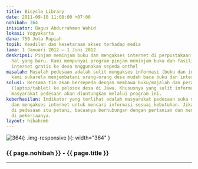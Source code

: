 ```yaml
---
title: Bicycle Library
date: 2011-09-10 11:08:00 +07:00
nohibah: 364
inisiator: Bagus Abdurrahman Wahid
lokasi: Yogyakarta
dana: 750 Juta Rupiah
topik: Keadilan dan kesetaraan akses terhadap media
lama: 1 Januari 2012 – 1 Juni 2012
deskripsi: Pinjam meminjam buku dan mengakses internet di perpustakaan bukan lagi
  hal yang baru. Kami mempunyai program pinjam meminjam buku dan fasilitas mengakses
  internet gratis ke desa mnggunakan sepeda onthel
masalah: Masalah pedesaan adalah sulit mengakses informasi (buku dan internet). Tujuan
  kami sukarela menjembatani orang-orang desa mudah baca buku dan internet
solusi: Bersama tim akan bersepeda dengan membawa buku/majalah dan perangkat internet
  (laptop/tablet) ke pelosok desa di Jawa. Khususnya yang sulit informasi.Seluruh
  masyarakat pedesaan akan diuntungkan melalui program ini.
keberhasilan: Indikator yang terlihat adalah masyarakat pedesaan suka membaca buku
  dan mengakses internet untuk mencari informasi sesuai kebutuhan. Jika mayoritas
  di pedesaan itu petani, bacaanya berhubungan dengan pertanian dan mengaplikasikannya
  di pekerjaanya.
layout: hibahcmb
---
```


![364](/static/img/hibahcmb/364.png){: .img-responsive }{: width="364" }

### {{ page.nohibah }} - {{ page.title }}

---
